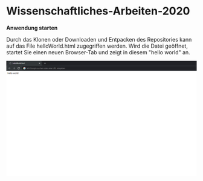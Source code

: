# Wissenschaftliches-Arbeiten-2020

**Anwendung starten**


Durch das Klonen oder Downloaden und Entpacken des Repositories kann auf das File helloWorld.html zugegriffen werden.
Wird die Datei geöffnet, startet Sie einen neuen Browser-Tab und zeigt in diesem "hello world" an.

![alt text](https://github.com/ChrisRgb/Wissenschaftliches-Arbeiten-2020/blob/main/helloWorldImg.jpg?raw=true)
